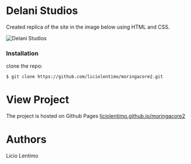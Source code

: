 # Delani Studios
Created replica of the site in the image below using HTML and CSS.

![Delani Studios](https://lentimopress.files.wordpress.com/2018/11/pageguide.jpg "Delani Studios")

### Installation

clone the repo:
```
$ git clone https://github.com/liciolentimo/moringacore2.git
```

# View Project
The project is hosted on Github Pages <a href="https://liciolentimo.github.io/moringacore2">liciolentimo.github.io/moringacore2</a>
# Authors
Licio Lentimo
